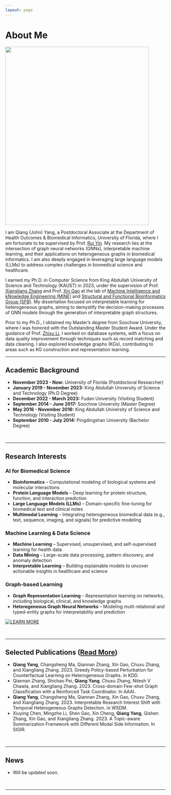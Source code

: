 ```yaml
---
layout: page
---
```


# About Me

<img src="https://gitdevqiang.github.io/Qiang_rr.jpg" class="floatpic" width="450" height="560">

I am Qiang (John) Yang, a Postdoctoral Associate at the Department of Health Outcomes & Biomedical Informatics, University of Florida, where I am fortunate to be supervised by Prof. [Rui Yin](https://rayin-saber.github.io/yinrui.github.io/). My research lies at the intersection of graph neural networks (GNNs), interpretable machine learning, and their applications on heterogeneous graphs in biomedical informatics. I am also deeply engaged in leveraging large language models (LLMs) to address complex challenges in biomedical science and healthcare.

I earned my Ph.D. in Computer Science from King Abdullah University of Science and Technology (KAUST) in 2023, under the supervision of Prof. [Xiangliang Zhang](https://sites.nd.edu/xiangliang-zhang/) and Prof. [Xin Gao](https://www.kaust.edu.sa/en/study/faculty/xin-gao) at the lab of [Machine Intelligence and kNowledge Engineering (MINE)](https://sites.nd.edu/xiangliang-zhang/) and [Structural and Functional Bioinformatics Group (SFB)](https://cemse.kaust.edu.sa/sfb). My dissertation focused on interpretable learning for heterogeneous graphs, aiming to demystify the decision-making processes of GNN models through the generation of interpretable graph structures.

Prior to my Ph.D., I obtained my Master’s degree from Soochow University, where I was honored with the Outstanding Master Student Award. Under the guidance of Prof. [Zhixu Li](https://sites.google.com/site/zhixuli), I worked on database systems, with a focus on data quality improvement through techniques such as record matching and data cleaning. I also explored knowledge graphs (KGs), contributing to areas such as KG construction and representation learning.
<br>

---

## Academic Background

- **November 2023 - Now:** University of Florida (Postdoctoral Researcher)
- **January 2019 - November 2023:** King Abdullah University of Science and Technology (Ph.D Degree)
- **December 2022 - March 2023:** Fudan University (Visiting Student)
- **September 2014 - June 2017:** Soochow University (Master Degree)
- **May 2016 - November 2016:** King Abdullah University of Science and Technology (Visiting Student)
- **September 2010 - July 2014:** Pingdingshan University (Bachelor Degree)

<br>

---

## Research Interests

### AI for Biomedical Science
- **Bioinformatics** – Computational modeling of biological systems and molecular interactions  
- **Protein Language Models** – Deep learning for protein structure, function, and interaction prediction  
- **Large Language Models (LLMs)** – Domain-specific fine-tuning for biomedical text and clinical notes  
- **Multimodal Learning** – Integrating heterogeneous biomedical data (e.g., text, sequence, imaging, and signals) for predictive modeling  

### Machine Learning & Data Science
- **Machine Learning** – Supervised, unsupervised, and self-supervised learning for health data  
- **Data Mining** – Large-scale data processing, pattern discovery, and anomaly detection  
- **Interpretable Learning** – Building explainable models to uncover actionable insights in healthcare and science  

### Graph-based Learning
- **Graph Representation Learning** – Representation learning on networks, including biological, clinical, and knowledge graphs  
- **Heterogeneous Graph Neural Networks** – Modeling multi-relational and typed-entity graphs for interpretability and prediction  


[![LEARN MORE](https://img.shields.io/badge/LEARN_MORE-green.svg?style=for-the-badge)](https://qiangyangcs.github.io/interests)

<br>


---

## Selected Publications ([Read More](https://qiangyangcs.github.io/publications))
- **Qiang Yang**, Changsheng Ma, Qiannan Zhang, Xin Gao, Chuxu Zhang, and Xiangliang Zhang. 2023. Greedy Policy-based Perturbation for Counterfactual Learning on Heterogeneous Graphs. in KDD.
- Qiannan Zhang, Shichao Pei, **Qiang Yang**, Chuxu Zhang, Nitesh V Chawla, and Xiangliang Zhang. 2023. Cross-domain Few-shot Graph Classification with a Reinforced Task Coordinator. In AAAI.
- **Qiang Yang**, Changsheng Ma, Qiannan Zhang, Xin Gao, Chuxu Zhang, and Xiangliang Zhang. 2023. Interpretable Research Interest Shift with Temporal Heterogeneous Graphs Detection. in WSDM.
- Xiuying Chen, Mingzhe Li, Shen Gao, Xin Cheng, **Qiang Yang**, Qishen Zhang, Xin Gao, and Xiangliang Zhang. 2023. A Topic-aware Summarization Framework with Different Modal Side Information. In SIGIR.

<br>

---

<!---
## Skills
- Programming
  - Python, Java, C, C++
- Software
  - Latex, Matlab
- Language
  - English, Chinese

<br>

---
-->

## News

- Will be updated soon.
<!--- **Sep 2023：**Our works [DefenderIoT](https://fzuiot.site/) has been officially publicized by [Youth of FZU](https://mp.weixin.qq.com/s/MF2NJQtEHsVwsm8Ym-l7Gg).-->
<!--- **Aug 2023：**Happy to be awarded the FEPG Scholarship.-->
<!--- **May 2023：**Happy to be awarded the XiamenAir Scholarship.-->
<!--- **May 2023：**Collected the Finalist Award in MCM 2023.-->
<!--- **Jan 2023：**One paper accepted to ICAROB 2023, see you in Japan!-->
<!--- **Jun 2022：**Visiting Research Intern at Cambridge University, advised by [Prof. Pietro Liò](https://www.cl.cam.ac.uk/~pl219/ ).-->
<!-- - If you are interested in my works, please feel free to book an [[online talk with me](https://calendly.com/lancecai/meet-with-lance)].-->

<br>

---

<script src="/assets/js/vanilla-back-to-top.min.js"></script>
<script>addBackToTop()</script>

<br>
<script type="text/javascript" id="mapmyvisitors" src="//mapmyvisitors.com/map.js?d=7qnvyRmS5XW7eQYDY6kCD4F236A9oj9ETp9WBUpoGXw&cl=ffffff&w=a"></script>
